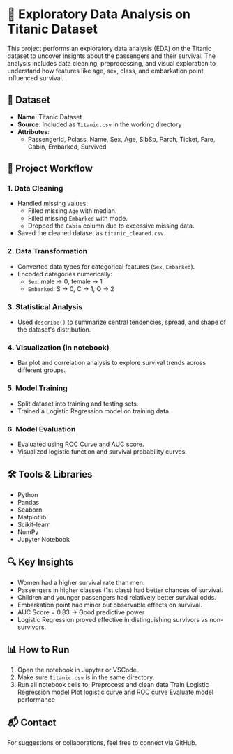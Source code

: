 # 🧊 Exploratory Data Analysis on Titanic Dataset

This project performs an exploratory data analysis (EDA) on the Titanic dataset to uncover insights about the passengers and their survival. The analysis includes data cleaning, preprocessing, and visual exploration to understand how features like age, sex, class, and embarkation point influenced survival.


## 📁 Dataset

- **Name**: Titanic Dataset  
- **Source**: Included as `Titanic.csv` in the working directory  
- **Attributes**:
  - PassengerId, Pclass, Name, Sex, Age, SibSp, Parch, Ticket, Fare, Cabin, Embarked, Survived

## 🔧 Project Workflow
### 1. Data Cleaning
- Handled missing values:
  - Filled missing `Age` with median.
  - Filled missing `Embarked` with mode.
  - Dropped the `Cabin` column due to excessive missing data.
- Saved the cleaned dataset as `titanic_cleaned.csv`.
### 2. Data Transformation
- Converted data types for categorical features (`Sex`, `Embarked`).
- Encoded categories numerically:
  - `Sex`: male → 0, female → 1
  - `Embarked`: S → 0, C → 1, Q → 2
### 3. Statistical Analysis
- Used `describe()` to summarize central tendencies, spread, and shape of the dataset's distribution.
### 4. Visualization (in notebook)
- Bar plot and correlation analysis to explore survival trends across different groups.
### 5. Model Training
- Split dataset into training and testing sets.
- Trained a Logistic Regression model on training data.
### 6. Model Evaluation
- Evaluated using ROC Curve and AUC score.
- Visualized logistic function and survival probability curves.

## 🛠️ Tools & Libraries
- Python
- Pandas
- Seaborn
- Matplotlib
- Scikit-learn
- NumPy
- Jupyter Notebook
## 🔍 Key Insights
- Women had a higher survival rate than men.
- Passengers in higher classes (1st class) had better chances of survival.
- Children and younger passengers had relatively better survival odds.
- Embarkation point had minor but observable effects on survival.
- AUC Score = 0.83 → Good predictive power
- Logistic Regression proved effective in distinguishing survivors vs non-survivors.
## 📊 How to Run
1. Open the notebook in Jupyter or VSCode.
2. Make sure `Titanic.csv` is in the same directory.
3. Run all notebook cells to:
Preprocess and clean data
Train Logistic Regression model
Plot logistic curve and ROC curve
Evaluate model performance
## 📬 Contact
For suggestions or collaborations, feel free to connect via GitHub.

